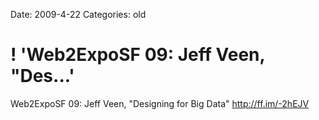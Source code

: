 Date: 2009-4-22
Categories: old

# ! 'Web2ExpoSF 09: Jeff Veen, "Des...'

Web2ExpoSF 09: Jeff Veen, "Designing for Big Data" <a href="http://ff.im/-2hEJV" rel="nofollow">http://ff.im/-2hEJV</a>
